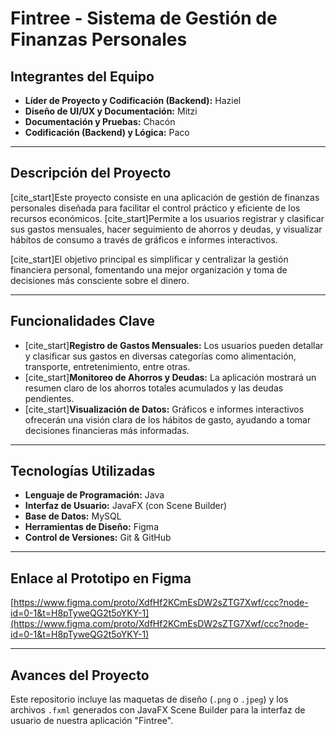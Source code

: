 # Fintree - Sistema de Gestión de Finanzas Personales

## Integrantes del Equipo

* **Líder de Proyecto y Codificación (Backend):** Haziel
* **Diseño de UI/UX y Documentación:** Mitzi
* **Documentación y Pruebas:** Chacón
* **Codificación (Backend) y Lógica:** Paco

---

## Descripción del Proyecto

[cite_start]Este proyecto consiste en una aplicación de gestión de finanzas personales diseñada para facilitar el control práctico y eficiente de los recursos económicos. [cite_start]Permite a los usuarios registrar y clasificar sus gastos mensuales, hacer seguimiento de ahorros y deudas, y visualizar hábitos de consumo a través de gráficos e informes interactivos.

[cite_start]El objetivo principal es simplificar y centralizar la gestión financiera personal, fomentando una mejor organización y toma de decisiones más consciente sobre el dinero.

---

## Funcionalidades Clave

* [cite_start]**Registro de Gastos Mensuales:** Los usuarios pueden detallar y clasificar sus gastos en diversas categorías como alimentación, transporte, entretenimiento, entre otras.
* [cite_start]**Monitoreo de Ahorros y Deudas:** La aplicación mostrará un resumen claro de los ahorros totales acumulados y las deudas pendientes.
* [cite_start]**Visualización de Datos:** Gráficos e informes interactivos ofrecerán una visión clara de los hábitos de gasto, ayudando a tomar decisiones financieras más informadas.

---

## Tecnologías Utilizadas

* **Lenguaje de Programación:** Java
* **Interfaz de Usuario:** JavaFX (con Scene Builder)
* **Base de Datos:** MySQL
* **Herramientas de Diseño:** Figma
* **Control de Versiones:** Git & GitHub

---

## Enlace al Prototipo en Figma

[https://www.figma.com/proto/XdfHf2KCmEsDW2sZTG7Xwf/ccc?node-id=0-1&t=H8pTyweQG2t5oYKY-1](https://www.figma.com/proto/XdfHf2KCmEsDW2sZTG7Xwf/ccc?node-id=0-1&t=H8pTyweQG2t5oYKY-1)

---

## Avances del Proyecto

Este repositorio incluye las maquetas de diseño (`.png` o `.jpeg`) y los archivos `.fxml` generados con JavaFX Scene Builder para la interfaz de usuario de nuestra aplicación "Fintree".
